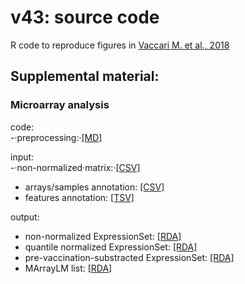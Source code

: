 # v43: source code
R code to reproduce figures in [Vaccari M. et al., 2018](https://www.nature.com/articles/s41591-018-0025-7)

## Supplemental material:

### Microarray analysis
code:  
-·preprocessing:·[[MD]](code/20160105_V43.preprocessing.code.md)  
  
input:  
-·non-normalized·matrix:·[[CSV]](input/GA_illumina_expression.v43.matrix_non_norm.csv)  
- arrays/samples annotation: [[CSV]](input/GA_illumina_expression.v43.metadata.csv)  
- features annotation: [[TSV]](input/Illumina_HumanHT12_V4.rheMac3.chip)  
  
output:  
- non-normalized ExpressionSet: [[RDA]](output/v43.esetRaw.RData)  
- quantile normalized ExpressionSet: [[RDA]](output/v43.eset.RData)  
- pre-vaccination-substracted ExpressionSet: [[RDA]](output/v43.esetBaselined.RData)  
- MArrayLM list: [[RDA]](output/v43.fits.RData)
